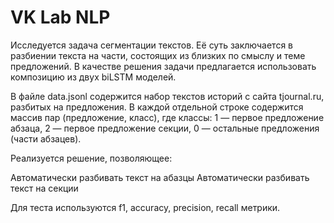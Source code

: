 # VK Lab NLP 

Исследуется задача сегментации текстов. Её суть заключается в разбиении текста на части, состоящих из близких по смыслу и теме предложений.
В качестве решения задачи предлагается использовать композицию из двух biLSTM моделей.

В файле data.jsonl содержится набор текстов историй с сайта tjournal.ru, разбитых на предложения. В каждой отдельной строке содержится массив пар (предложение, класс), где классы: 1 — первое предложение абзаца, 2 — первое предложение секции, 0 — остальные предложения (части абзацев).

Реализуется решение, позволяющее:

Автоматически разбивать текст на абазцы
Автоматически разбивать текст на секции

Для теста используются f1, accuracy, precision, recall метрики.
